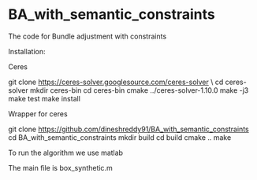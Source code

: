 # BA_with_semantic_constraints

The code for Bundle adjustment with constraints 

Installation:

Ceres 

git clone https://ceres-solver.googlesource.com/ceres-solver \\
cd ceres-solver
mkdir ceres-bin
cd ceres-bin
cmake ../ceres-solver-1.10.0
make -j3
make test
make install

Wrapper for ceres

git clone https://github.com/dineshreddy91/BA_with_semantic_constraints
cd BA_with_semantic_constraints
mkdir build
cd build
cmake ..
make

To run the algorithm we use matlab

The main file is box_synthetic.m



